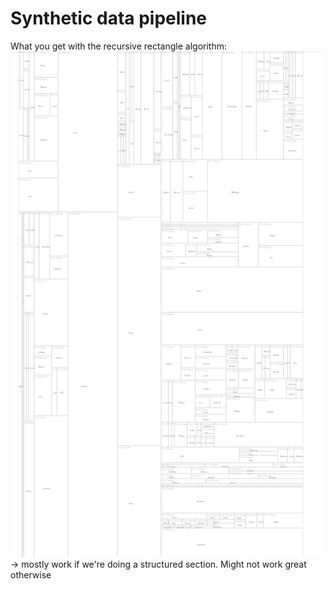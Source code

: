 # Synthetic data pipeline

What you get with the recursive rectangle algorithm:
![alt text](<Screenshot 2024-03-23 at 7.13.52 PM.png>)
 -> mostly work if we're doing a structured section. Might not work great otherwise